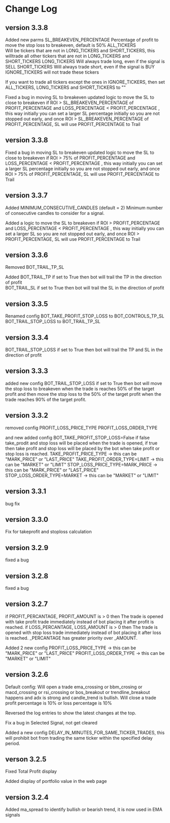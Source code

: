 # Change Log
## version 3.3.8 ##
Added new parms
SL_BREAKEVEN_PERCENTAGE
    Percentage of profit to move the stop loss to breakeven, default is 50%
ALL_TICKERS  
    Will be tickers that are not in LONG_TICKERS and SHORT_TICKERS, this willtrade all other tickers that are not in LONG_TICKERS and SHORT_TICKERS
LONG_TICKERS 
    Will always trade long, even if the signal is SELL
SHORT_TICKERS 
    Will always trade short, even if the signal is BUY
IGNORE_TICKERS 
    will not trade these tickers

If you want to trade all tickers except the ones in IGNORE_TICKERS, then set ALL_TICKERS, LONG_TICKERS and SHORT_TICKERS to ""

Fixed a bug in moving SL to breakeven
updated logic to move the SL to close to breakeven if ROI > SL_BREAKEVEN_PERCENTAGE of PROFIT_PERCENTAGE and LOSS_PERCENTAGE < PROFIT_PERCENTAGE , this way initially you can set a larger SL percentage initially so you are not stopped out early, and once ROI > SL_BREAKEVEN_PERCENTAGE of PROFIT_PERCENTAGE, SL will use PROFIT_PERCENTAGE to Trail    


## version 3.3.8 ##
Fixed a bug in moving SL to breakeven
updated logic to move the SL to close to breakeven if ROI > 75% of PROFIT_PERCENTAGE and LOSS_PERCENTAGE < PROFIT_PERCENTAGE , this way initially you can set a larger SL percentage initially so you are not stopped out early, and once ROI > 75% of PROFIT_PERCENTAGE, SL will use PROFIT_PERCENTAGE to Trail    


## version 3.3.7 ##
Added
MINIMUM_CONSECUTIVE_CANDLES (default = 2)
    Minimum number of consecutive candles to consider for a signal.

Added a logic to move the SL to breakeven if ROI > PROFIT_PERCENTAGE and LOSS_PERCENTAGE < PROFIT_PERCENTAGE , this way initially you can set a larger SL so you are not stopped out early, and once ROI > PROFIT_PERCENTAGE, SL will use PROFIT_PERCENTAGE to Trail    

## version 3.3.6 ##
Removed
BOT_TRAIL_TP_SL

Added
BOT_TRAIL_TP
    if set to True then bot will trail the TP in the direction of profit    
BOT_TRAIL_SL
    if set to True then bot will trail the SL in the direction of profit

## version 3.3.5 ##
Renamed config
BOT_TAKE_PROFIT_STOP_LOSS to BOT_CONTROLS_TP_SL
BOT_TRAIL_STOP_LOSS to BOT_TRAIL_TP_SL

## version 3.3.4 ##
BOT_TRAIL_STOP_LOSS 
if set to True then bot will trail the TP and SL in the direction of profit

## version 3.3.3 ##
added new config
BOT_TRAIL_STOP_LOSS 
if set to True then bot will move the stop loss to breakeven when the trade is reaches 50% of the target profit and then move the stop loss to the 50% of the target profit when the trade reaches 90% of the target profit.

## version 3.3.2 ##
removed config
PROFIT_LOSS_PRICE_TYPE
PROFIT_LOSS_ORDER_TYPE

and new added config
BOT_TAKE_PROFIT_STOP_LOSS=False
    if false take_prodit and stop loss will be placed when the trade is opened, 
    if true then take profit and stop loss will be placed by the bot when take profit or stop loss is reached. 
TAKE_PROFIT_PRICE_TYPE -> this can be "MARK_PRICE" or "LAST_PRICE"
TAKE_PROFIT_ORDER_TYPE=LIMIT -> this can be "MARKET" or "LIMIT" 
STOP_LOSS_PRICE_TYPE=MARK_PRICE -> this can be "MARK_PRICE" or "LAST_PRICE"
STOP_LOSS_ORDER_TYPE=MARKET -> this can be "MARKET" or "LIMIT" 

## version 3.3.1 ##
bug fix

## version 3.3.0 ##
Fix for takeprofit and stoploss calculation

## version 3.2.9 ##
fixed a bug

## version 3.2.8 ##
fixed a bug

## version 3.2.7 ##
if PROFIT_PERCANTAGE, PROFIT_AMOUNT is > 0 then The trade is opened with take profit trade immediately instead of bot placing it after profit is reached.
if LOSS_PERCANTAGE, LOSS_AMOUNT is > 0 then The trade is opened with stop loss trade immediately instead of bot placing it after loss is reached.
_PERCANTAGE has greater priority over _AMOUNT. 

Added 2 new config
PROFIT_LOSS_PRICE_TYPE -> this can be "MARK_PRICE" or "LAST_PRICE"
PROFIT_LOSS_ORDER_TYPE -> this can be "MARKET" or "LIMIT" 


## version 3.2.6 ##
Default config:
Will open a trade ema_crossing or bbm_crosing or macd_crossing or rsi_crossing or bos_breakout or trendline_breakout happens and adx is strong and candle_trend is bullish.
Will close a trade profit percentage is 10% or loss percentage is 10%

Reversed the log entries to show the latest changes at the top.

Fix a bug in Selected Signal, not get cleared

Added a new config DELAY_IN_MINUTES_FOR_SAME_TICKER_TRADES, this will prohibit bot from trading the same ticker within the specified delay period. 

## verson 3.2.5 ##
Fixed Total Profit display

Added display of portfolio value in the web page

## version 3.2.4 ##
Added ma_spread to identify bullish or bearish trend, it is now used in EMA signals